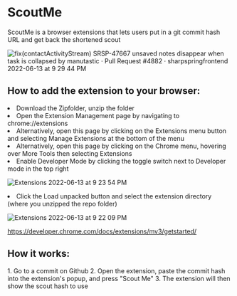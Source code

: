 <h1>ScoutMe</h1>
ScoutMe is a browser extensions that lets users put in a git commit hash URL and get back the shortened scout

![fix(contactActivityStream) SRSP-47667 unsaved notes disappear when task is collapsed by manutastic · Pull Request #4882 · sharpspringfrontend 2022-06-13 at 9 29 44 PM](https://user-images.githubusercontent.com/53713122/173474242-0b732f71-0506-45d2-bf61-9c209fed2b5e.jpg)


<h2>How to add the extension to your browser:</h2>
<li>Download the Zipfolder, unzip the folder</li>
<li>Open the Extension Management page by navigating to chrome://extensions</li>
 <li>Alternatively, open this page by clicking on the Extensions menu button and selecting Manage Extensions at the bottom of the menu</li>
 <li>Alternatively, open this page by clicking on the Chrome menu, hovering over More Tools then selecting Extensions</li>
<li>Enable Developer Mode by clicking the toggle switch next to Developer mode in the top right</li>

![Extensions 2022-06-13 at 9 23 54 PM](https://user-images.githubusercontent.com/53713122/173474274-49d3a866-3b6b-40ae-9e78-d4f1b9409433.jpg)

<li>Click the Load unpacked button and select the extension directory (where you unzipped the repo folder)</li>

![Extensions 2022-06-13 at 9 22 09 PM](https://user-images.githubusercontent.com/53713122/173474283-56973221-60a5-4d98-8145-dc6b42ca957c.jpg)

https://developer.chrome.com/docs/extensions/mv3/getstarted/

<h2>How it works:</h2>
1. Go to a commit on Github
2. Open the extension, paste the commit hash into the extension's popup, and press "Scout Me"
3. The extension will then show the scout hash to use




